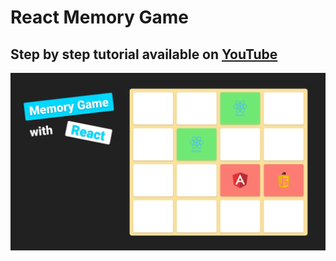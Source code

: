 # React Memory Game
## Step by step tutorial available on [YouTube](https://youtu.be/qhOZoJPMg6w)

![React Memory Game](public/img/preview.png)